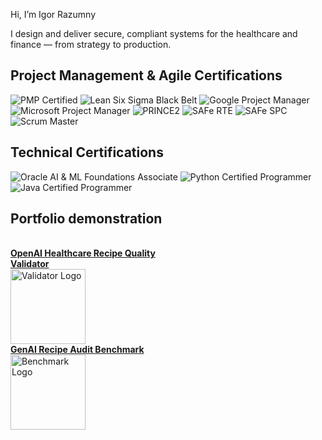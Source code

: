 Hi, I’m Igor Razumny 

I design and deliver secure, compliant systems for the healthcare and finance — from strategy to production.

## Project Management & Agile Certifications

![PMP Certified](https://img.shields.io/badge/PMP-Certified-blue?style=for-the-badge)
![Lean Six Sigma Black Belt](https://img.shields.io/badge/Lean%20Six%20Sigma-Black%20Belt-yellow?style=for-the-badge)
![Google Project Manager](https://img.shields.io/badge/Google-Project%20Manager-lightgrey?style=for-the-badge)
![Microsoft Project Manager](https://img.shields.io/badge/Microsoft-Project%20Manager-lightgrey?style=for-the-badge)
![PRINCE2](https://img.shields.io/badge/PRINCE2-Project%20Manager-purple?style=for-the-badge)
![SAFe RTE](https://img.shields.io/badge/SAFe-RTE-brightgreen?style=for-the-badge)
![SAFe SPC](https://img.shields.io/badge/SAFe-SPC-green?style=for-the-badge)
![Scrum Master](https://img.shields.io/badge/Scrum%20Alliance-Scrum%20Master-orange?style=for-the-badge)

## Technical Certifications

![Oracle AI & ML Foundations Associate](https://img.shields.io/badge/Oracle-AI%20%26%20ML%20Foundations-F80000?style=for-the-badge&logo=oracle&logoColor=white)
![Python Certified Programmer](https://img.shields.io/badge/Python-Certified-3776AB?style=for-the-badge&logo=python&logoColor=white)
![Java Certified Programmer](https://img.shields.io/badge/Java-Certified-ED8B00?style=for-the-badge&logo=openjdk&logoColor=white)

## Portfolio demonstration
<br>
<div align="left">

<div style="display: inline-block; width: 260px; vertical-align: top; margin-right: 40px;">
  <a href="https://github.com/igorrazumny/openai-recipe-quality-validator">
    <strong>OpenAI Healthcare Recipe Quality Validator</strong><br>
    <img src="https://github.com/igorrazumny/openai-recipe-quality-validator/blob/main/public_assets/Logo%206.png?raw=true" alt="Validator Logo" height="120"/><br/>
  </a>
</div>

<div style="display: inline-block; vertical-align: top;">
  <a href="https://github.com/igorrazumny/genai-recipe-audit-benchmark">
    <strong>GenAI Recipe Audit Benchmark</strong><br>
    <img src="https://github.com/igorrazumny/genai-recipe-audit-benchmark/blob/main/public_assets/GenAIRecipeAuditBenchmarkLogo.png?raw=true" alt="Benchmark Logo" height="120"/><br/>
  </a>
</div>

</div>
